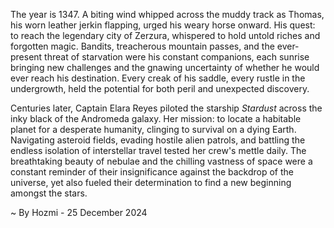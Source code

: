
The year is 1347.  A biting wind whipped across the muddy track as Thomas, his worn leather jerkin flapping, urged his weary horse onward.  His quest: to reach the legendary city of Zerzura, whispered to hold untold riches and forgotten magic.  Bandits, treacherous mountain passes, and the ever-present threat of starvation were his constant companions, each sunrise bringing new challenges and the gnawing uncertainty of whether he would ever reach his destination.  Every creak of his saddle, every rustle in the undergrowth, held the potential for both peril and unexpected discovery.

Centuries later, Captain Elara Reyes piloted the starship *Stardust* across the inky black of the Andromeda galaxy.  Her mission: to locate a habitable planet for a desperate humanity, clinging to survival on a dying Earth.  Navigating asteroid fields, evading hostile alien patrols, and battling the endless isolation of interstellar travel tested her crew's mettle daily. The breathtaking beauty of nebulae and the chilling vastness of space were a constant reminder of their insignificance against the backdrop of the universe, yet also fueled their determination to find a new beginning amongst the stars.

~ By Hozmi - 25 December 2024
